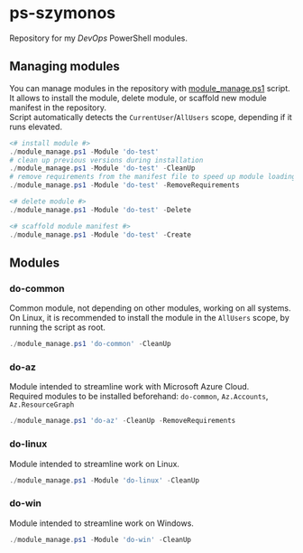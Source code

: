 # ps-szymonos

Repository for my *DevOps* PowerShell modules.

## Managing modules

You can manage modules in the repository with [module_manage.ps1](./module_manage.ps1) script.  
It allows to install the module, delete module, or scaffold new module manifest in the repository.  
Script automatically detects the `CurrentUser`/`AllUsers` scope, depending if it runs elevated.

``` PowerShell
<# install module #>
./module_manage.ps1 -Module 'do-test'
# clean up previous versions during installation
./module_manage.ps1 -Module 'do-test' -CleanUp
# remove requirements from the manifest file to speed up module loading
./module_manage.ps1 -Module 'do-test' -RemoveRequirements

<# delete module #>
./module_manage.ps1 -Module 'do-test' -Delete

<# scaffold module manifest #>
./module_manage.ps1 -Module 'do-test' -Create
```

## Modules

### **do-common**

Common module, not depending on other modules, working on all systems.  
On Linux, it is recommended to install the module in the `AllUsers` scope, by running the script as root.

``` PowerShell
./module_manage.ps1 'do-common' -CleanUp
```

### **do-az**

Module intended to streamline work with Microsoft Azure Cloud.  
Required modules to be installed beforehand: `do-common`, `Az.Accounts`, `Az.ResourceGraph`

``` PowerShell
./module_manage.ps1 'do-az' -CleanUp -RemoveRequirements
```

### **do-linux**

Module intended to streamline work on Linux.

``` PowerShell
./module_manage.ps1 -Module 'do-linux' -CleanUp
```

### **do-win**

Module intended to streamline work on Windows.

``` PowerShell
./module_manage.ps1 -Module 'do-win' -CleanUp
```
